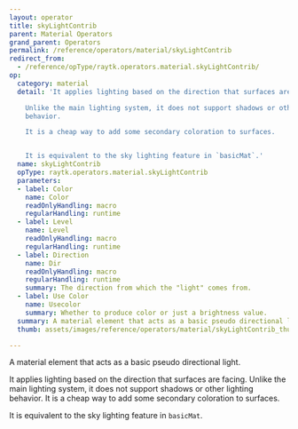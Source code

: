 ```yaml
---
layout: operator
title: skyLightContrib
parent: Material Operators
grand_parent: Operators
permalink: /reference/operators/material/skyLightContrib
redirect_from:
  - /reference/opType/raytk.operators.material.skyLightContrib/
op:
  category: material
  detail: 'It applies lighting based on the direction that surfaces are facing.

    Unlike the main lighting system, it does not support shadows or other lighting
    behavior.

    It is a cheap way to add some secondary coloration to surfaces.


    It is equivalent to the sky lighting feature in `basicMat`.'
  name: skyLightContrib
  opType: raytk.operators.material.skyLightContrib
  parameters:
  - label: Color
    name: Color
    readOnlyHandling: macro
    regularHandling: runtime
  - label: Level
    name: Level
    readOnlyHandling: macro
    regularHandling: runtime
  - label: Direction
    name: Dir
    readOnlyHandling: macro
    regularHandling: runtime
    summary: The direction from which the "light" comes from.
  - label: Use Color
    name: Usecolor
    summary: Whether to produce color or just a brightness value.
  summary: A material element that acts as a basic pseudo directional light.
  thumb: assets/images/reference/operators/material/skyLightContrib_thumb.png

---
```



A material element that acts as a basic pseudo directional light.

It applies lighting based on the direction that surfaces are facing.
Unlike the main lighting system, it does not support shadows or other lighting behavior.
It is a cheap way to add some secondary coloration to surfaces.

It is equivalent to the sky lighting feature in `basicMat`.